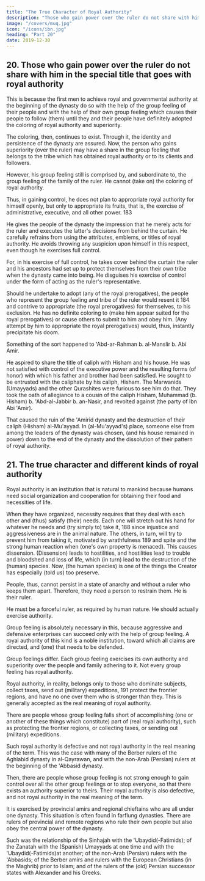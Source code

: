 ```yaml
---
title: "The True Character of Royal Authority"
description: "Those who gain power over the ruler do not share with him in the special title that goes with royal authority"
image: "/covers/muq.jpg"
icon: "/icons/ibn.jpg"
heading: "Part 20"
date: 2019-12-30
---
```




## 20. Those who gain power over the ruler do not share with him in the special title that goes with royal authority

This is because the first men to achieve royal and governmental authority at the beginning of the dynasty do so with the help of the group feeling of their people and with the help of their own group feeling which causes their people to follow (them) until they and their people have definitely adopted the coloring of royal authority and superiority. 

The coloring, then, continues to exist. Through it, the identity and persistence of the dynasty are assured.
Now, the person who gains superiority (over the ruler) may have a share in the group feeling that belongs to the tribe which has obtained royal authority or to its clients and followers. 

However, his group feeling still is comprised by, and subordinate to, the group feeling of the family of the ruler. He cannot (take on) the coloring of royal authority. 

Thus, in gaining control, he does not plan to appropriate royal authority for himself openly, but only to appropriate its fruits, that is, the exercise of administrative, executive, and all other power. 183 

He gives the people of the dynasty the impression that he merely acts for the ruler and executes the latter's decisions from behind the curtain. He carefully refrains from using the attributes, emblems, or titles of royal authority. He avoids throwing any suspicion upon himself in this respect, even though he exercises full control. 

For, in his exercise of full control, he takes cover behind the curtain the ruler and his ancestors had set up to protect themselves from their own tribe when the dynasty came into being. He disguises his exercise of control under the form of acting as the ruler's representative.

Should he undertake to adopt (any of the royal prerogatives), the people who represent the group feeling and tribe of the ruler would resent it 184 and contrive to appropriate (the royal prerogatives) for themselves, to his exclusion. He has no definite coloring to (make him appear suited for the royal prerogatives) or cause others to submit to him and obey him. (Any attempt by him to appropriate the royal prerogatives) would, thus, instantly precipitate his doom.

Something of the sort happened to 'Abd-ar-Rahman b. al-Manslir b. Abi Amir.

He aspired to share the title of caliph with Hisham and his house. He was not satisfied with control of the executive power and the resulting forms (of honor) with which his father and brother had been satisfied. He sought to be entrusted with
the caliphate by his caliph, Hisham. The Marwanids (Umayyads) and the other Qurashites were furious to see him do that. They took the oath of allegiance to a cousin of the caliph Hisham, Muhammad (b. Hisham) b. 'Abd-al-Jabbir b. an-Nasir,
and revolted against (the party of Ibn Abi 'Amir). 

That caused the ruin of the 'Amirid dynasty and the destruction of their caliph (Hisham) al-Mu'ayyad. In (al-Mu'ayyad's) place, someone else from among the leaders of the dynasty was chosen, (and his house remained in power) down to the end of the dynasty and the dissolution of their pattern of royal authority.


## 21. The true character and different kinds of royal authority

Royal authority is an institution that is natural to mankind because humans need social organization and cooperation for obtaining their food and necessities of life. 

When they have organized, necessity requires that they deal with each other and (thus) satisfy (their) needs. Each one will stretch out his hand for whatever he needs and (try simply to) take it, 188 since injustice and aggressiveness are in the animal nature. The others, in turn, will try to prevent him from taking it, motivated by wrathfulness 189 and spite and the strong human reaction when (one's own property is menaced). This causes dissension. (Dissension) leads to hostilities, and hostilities lead to trouble and bloodshed and loss of life, which (in turn) lead to the destruction of the (human) species. Now, (the human species) is one of the things the Creator has especially (told us) too preserve.

People, thus, cannot persist in a state of anarchy and without a ruler who keeps them apart. Therefore, they need a person to restrain them. He is their ruler. 

He must be a forceful ruler, as required by human nature. He should actually exercise authority. 

Group feeling is absolutely necessary in this, because aggressive and defensive enterprises can succeed only with the help of group feeling. A royal authority of this kind is a noble institution, toward which all claims are directed, and (one) that needs to be defended. 

Group feelings differ. Each group feeling exercises its own authority and superiority over the people and family adhering to it. Not every group feeling has royal authority. 

Royal authority, in reality, belongs only to those who dominate subjects, collect taxes, send out (military) expeditions, 191 protect the frontier regions, and have no one over them who is stronger than they. This is generally accepted as the real meaning of royal authority. 

There are people whose group feeling falls short of accomplishing (one or another of these things which constitute) part of (real royal authority), such as protecting the frontier regions, or collecting taxes, or sending out (military) expeditions. 

Such royal authority is defective and not royal authority in the real meaning of the term. This was the case with many of the Berber rulers of the Aghlabid dynasty in al-Qayrawan, and with the non-Arab (Persian) rulers at the beginning of the 'Abbasid dynasty. 

Then, there are people whose group feeling is not strong enough to gain control over all the other group feelings or to stop everyone, so that there exists an authority superior to theirs. Their royal authority is also defective, and not royal
authority in the real meaning of the term. 

It is exercised by provincial amirs and regional chieftains who are all under one dynasty. This situation is often
found in farflung dynasties. There are rulers of provincial and remote regions who rule their own people but also obey the central power of the dynasty. 

Such was the relationship of the Sinhajah with the 'Ubaydid(-Fatimids); of the Zanatah with the (Spanish) Umayyads at one time and with the 'Ubaydid(-Fatimids)at another; of the non-Arab (Persian) rulers with the 'Abbasids; of the Berber amirs and rulers with the European Christians (in the Maghrib) prior to Islam; and of the
rulers of the (old) Persian successor states with Alexander and his Greeks.
